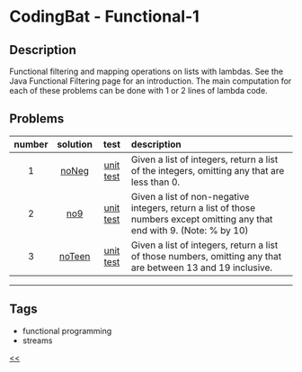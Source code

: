 # CodingBat - Functional-1
## Description
Functional filtering and mapping operations on lists with lambdas. See the Java Functional Filtering page for an introduction. The main computation for each of these problems can be done with 1 or 2 lines of lambda code.

## Problems
number|solution|test|description
:-:|:-:|:-:|:--
1|[noNeg](src/main/java/solutions/NoNeg.java)|[unit test](src/test/java/NoNegTest.java)|Given a list of integers, return a list of the integers, omitting any that are less than 0.
2|[no9](src/main/java/solutions/No9.java)|[unit test](src/test/java/No9Test.java)|Given a list of non-negative integers, return a list of those numbers except omitting any that end with 9. (Note: % by 10)
3|[noTeen](src/main/java/solutions/NoTeen.java)|[unit test](src/test/java/NoTeenTest.java)|Given a list of integers, return a list of those numbers, omitting any that are between 13 and 19 inclusive.
<hr/>
<!-- 0|[name](src/main/java/solutions)|[unit test](src/test/java)|desc-->

## Tags
- functional programming
- streams

[<<](../README.md#coding-bat)